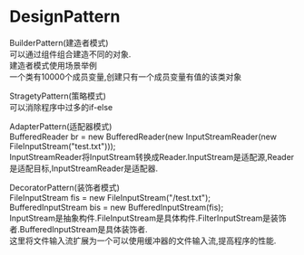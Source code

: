 # DesignPattern

BuilderPattern(建造者模式)   
可以通过组件组合建造不同的对象.   
建造者模式使用场景举例  
一个类有10000个成员变量,创建只有一个成员变量有值的该类对象

StragetyPattern(策略模式)  
可以消除程序中过多的if-else  

AdapterPattern(适配器模式)     
BufferedReader br = new BufferedReader(new InputStreamReader(new FileInputStream("test.txt")));  
InputStreamReader将InputStream转换成Reader.InputStream是适配源,Reader是适配目标,InputStreamReader是适配器.   

DecoratorPattern(装饰者模式)   
FileInputStream fis = new FileInputStream("/test.txt");  
BufferedInputStream bis = new BufferedInputStream(fis);   
InputStream是抽象构件.FileInputStream是具体构件.FilterInputStream是装饰者.BufferedInputStream是具体装饰者.  
这里将文件输入流扩展为一个可以使用缓冲器的文件输入流,提高程序的性能.  






